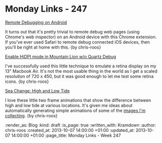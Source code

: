 Monday Links - 247
==================

[Remote Debugging on Android](https://developers.google.com/chrome-developer-tools/docs/remote-debugging)

It turns out that it's pretty trivial to remote debug web pages (using Chrome's web inspector) on an Android device with this Chrome extension. If you've ever used Safari to remote debug connected iOS devices, then you'll be right at home with this. {by chris-roos}


[Enable HiDPI mode in Mountain Lion w/o Quartz Debug](https://gist.github.com/simX/3191869)

I've successfully used this little technique to emulate a retina display on my 13" Macbook Air. It's not the most usable thing in the world as I get a scaled resolution of 720 x 450, but it was good enough to let me test some retina icons. {by chris-roos}


[Sea Change: High and Low Tide](http://imgur.com/a/BoKu6)

I love these little two frame animations that show the difference between high and low tide at various locations. It's given me ideas about automatically generating simple animations of some of the [images I'm collecting](http://thames-time-lapse.chrisroos.co.uk/). {by chris-roos}


:render_as: Blog
:kind: draft
:is_page: true
:written_with: Kramdown
:author: chris-roos
:created_at: 2013-10-07 14:00:00 +01:00
:updated_at: 2013-10-07 14:00:00 +01:00
:page_title: Monday Links - Week 247
